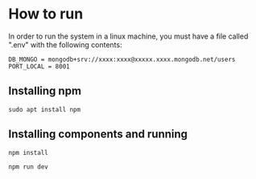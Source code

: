 # How to run

In order to run the system in a linux machine, you must have a file called ".env" with the following contents:

```
DB_MONGO = mongodb+srv://xxxx:xxxx@xxxxx.xxxx.mongodb.net/users
PORT_LOCAL = 8001
```
## Installing npm

```
sudo apt install npm
```

## Installing components and running

```
npm install
```
 

```
npm run dev
``` 
